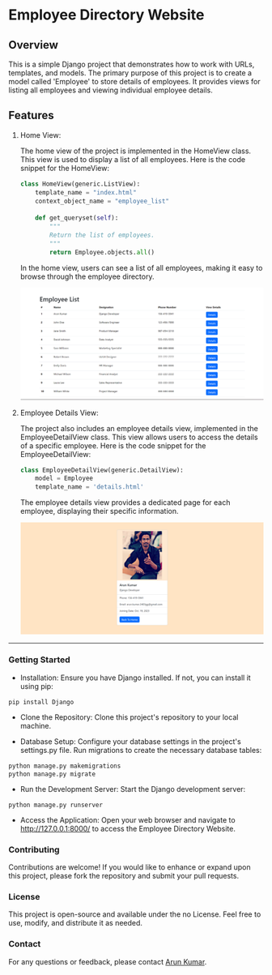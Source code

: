# Employee Directory Website

## Overview
This is a simple Django project that demonstrates how to work with URLs, templates, and models. The primary purpose of this project is to create a model called 'Employee' to store details of employees. It provides views for listing all employees and viewing individual employee details.

## Features
1. Home View:

    The home view of the project is implemented in the HomeView class. This view is used to display a list of all employees. Here is the code snippet for the HomeView:

    ```python
    class HomeView(generic.ListView):
        template_name = "index.html"
        context_object_name = "employee_list"

        def get_queryset(self):
            """
            Return the list of employees.
            """
            return Employee.objects.all()
    ```
    In the home view, users can see a list of all employees, making it easy to browse through the employee directory.

    ![Home View](image_for_readme/image.png)

2. Employee Details View:

    The project also includes an employee details view, implemented in the EmployeeDetailView class. This view allows users to access the details of a specific employee. Here is the code snippet for the EmployeeDetailView:

    ```python
    class EmployeeDetailView(generic.DetailView):
        model = Employee
        template_name = 'details.html'
    ```
    The employee details view provides a dedicated page for each employee, displaying their specific information.

    ![Employee Detail View](image_for_readme/image-1.png)

------------------------------------------------------------------------------------------------------------

### Getting Started

- Installation: Ensure you have Django installed. If not, you can install it using pip:
```
pip install Django
```

- Clone the Repository: Clone this project's repository to your local machine.

- Database Setup: Configure your database settings in the project's settings.py file. Run migrations to create the necessary database tables:
```
python manage.py makemigrations
python manage.py migrate
```

- Run the Development Server: Start the Django development server:
```
python manage.py runserver
```

- Access the Application: Open your web browser and navigate to http://127.0.0.1:8000/ to access the Employee Directory Website.

### Contributing
Contributions are welcome! If you would like to enhance or expand upon this project, please fork the repository and submit your pull requests.

### License
This project is open-source and available under the no License. Feel free to use, modify, and distribute it as needed.

### Contact
For any questions or feedback, please contact [Arun Kumar](mailto:arun.kumar.2403gg@gmail.com).